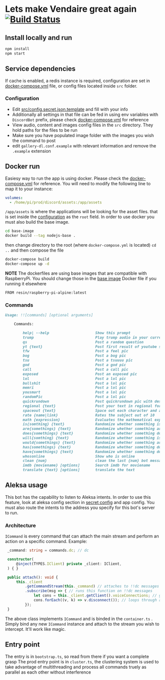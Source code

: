 # Lets make Vendaire great again [![Build Status](https://travis-ci.org/arijoon/vendaire-discord-bot.svg?branch=dev)](https://travis-ci.org/arijoon/vendaire-discord-bot)

## Install locally and run

```js
npm install
npm start
```

## Service dependencies

If cache is enabled, a redis instance is required, configuration are set in [docker-compose.yml](docker-compose.yml) file, or config files located inside `src` folder.

### Configuration

- Edit [src/config.secret.json.template](src/config.secret.json.template) and fill with your info
- Additionally all settings in that file can be fed in using env variables with `DiscordBot` prefix, please check [docker-compose.yml](docker-compose.yml) for reference
- View audio, content and images config files in the `src` directory. They hold paths for the files to be run
- Make sure you have populated image folder with the images you wish the command to post
- edit `gallery-dl.conf.example` with relevant information and remove the `.example` extension

## Docker run

Easiesy way to run the app is using docker. Please check the [docker-compose.yml](docker-compose.yml) for reference. You will need to modify the following line to map it to your instance:

```yml
volumes:
  - /home/pi/prod/discord/assets:/app/assets
```

`/app/assets` is where the applications will be looking for the asset files. that is set inside the [configuration](src/config.secret.json.template) as the `root` field. In order to use docker you must also build the base image.

```sh
cd base-image
docker build --tag nodejs-base .
```

then change directory to the root (where `docker-compose.yml` is located) `cd ..` and then compose the file

```sh
docker-compose build
docker-compose up -d
```

**NOTE** The dockerfiles are using base images that are compatible with RaspberryPi. You should change those in the [base image](base-image/Dockerfile) Docker file if you running it elsewhere

```docker
FROM resin/raspberry-pi-alpine:latest
```

### Commands

```md
Usage: !![commands] [optional arguments]

    Commands:

        help| --help                     Show this prompt
        trump                            Play trump audio in your current voice channel
        qs                               Post a random question
        yt {text}                        Post first result of youtube search for text
        tfw                              Post a feel pic
        bog                              Post a bog pic
        tsu                              Post a tsuuuu pic
        god                              Post a god pic
        call                             Post a call pic
        exposed                          Post an exposed pic
        lol                              Post a lol pic 
        bullshit                         Post a lol pic 
        memri                            Post a lol pic 
        yousmart                         Post a lol pic 
        randomPic                        Post a lol pic 
        quickrundown                     Post quickrundown pic with description
        regional {text}                  Post your text in regional format
        spaceout {text}                  Space out each character and add column
        rate {name|link}                 Rates the subject out of 10
        math {expression}                Evaluates the mathematical expression
        is{somthing} {text}              Randomize whether something is text
        are{somethings} {text}           Randomize whether something are text
        does{somethings} {text}          Randomize whether something does text
        will{somthing} {text}            Randomize whether something is text
        would{somethings} {text}         Randomize whether something are text
        has{somethings} {text}           Randomize whether something does text
        have{somethings} {text}          Randomize whether something does text
        whosonline                       Show who is online
        clean {num}                      clean the last {num} bot messages
        imdb {moviename} [options]       Search imdb for moviename
        translate {text} [options]       translate the text
```

## Aleksa usage

This bot has the capability to listen to Aleksa intents. In order to use this feature, look at aleksa config section in [secret config][config-secret] and app config. You must also route the intents to the address you specify for this bot's server to run.

### Architecture

`ICommand` is every command that can attach the main stream and perform an action on a specific command. Example:

```ts
 _command: string = commands.dc; // dc

 constructor(
     @inject(TYPES.IClient) private _client: IClient,
 ) { }

 public attach(): void {
     this._client
         .getCommandStream(this._command) // attaches to !!dc messages
         .subscribe(msg => { // runs this function on !!dc messages
             let cons = this._client.getClient().voiceConnections; // gets all voice connections
             cons.forEach((v, k) => v.disconnect()); // loops through and executes dc
         });
 }
```

The above class implements `ICommand` and is binded in the `container.ts` . Simply bind any new `ICommand` instance and attach to the stream you wish to intercept. It'll work like magic.

## Entry point

The entry is in `bootstrap.ts`, so read from there if you want a complete grasp
The prod entry point is in `cluster.ts`, the clustering system is used to take advantage of multithreading and process all commands truely as parallel as each other without interference

[config-secret]: src/config.secret.json.template
